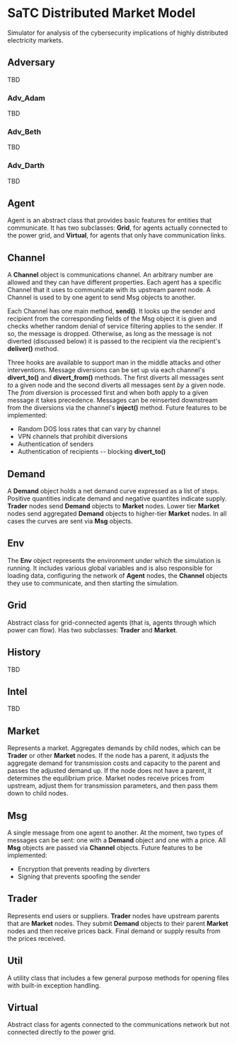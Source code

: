 # SaTC Distributed Market Model

Simulator for analysis of the cybersecurity implications of 
highly distributed electricity markets.

## Adversary

TBD

### Adv_Adam

TBD

### Adv_Beth

TBD

### Adv_Darth

TBD

## Agent

Agent is an abstract class that provides basic features for entities that 
communicate.  It has two subclasses: __Grid__, for agents actually connected
to the power grid, and __Virtual__, for agents that only have communication 
links.

## Channel

A __Channel__ object is communications channel.  An arbitrary number are 
allowed and they can have different properties.  Each agent has a specific 
Channel that it uses to communicate with its upstream parent node.  A Channel 
is used to by one agent to send Msg objects to another.

Each Channel has one main method, __send()__.  It looks up the sender and 
recipient from the corresponding fields of the Msg object it is given and checks 
whether random denial of service filtering applies to the sender.  If so, 
the message is dropped. Otherwise, as long as the message is not diverted (discussed
below) it is passed to the recipient via the recipient's __deliver()__ method.

Three hooks are available to support man in the middle attacks and other 
interventions.  Message diversions can be set up via each channel's 
__divert_to()__ and __divert_from()__ methods. The first diverts all 
messages sent *to* a given node and the second diverts all messages sent
*by* a given node. The *from* diversion is processed first and when both 
apply to a given message it takes precedence.  Messages can be reinserted 
downstream from the diversions via the channel's __inject()__ method.  Future 
features to be implemented:
* Random DOS loss rates that can vary by channel
* VPN channels that prohibit diversions
* Authentication of senders
* Authentication of recipients -- blocking __divert_to()__

## Demand

A __Demand__ object holds a net demand curve expressed as a list of steps.
Positive quantities indicate demand and negative quantites indicate supply.
__Trader__ nodes send __Demand__ objects to __Market__ nodes.  Lower tier 
__Market__ nodes send aggregated __Demand__ objects to higher-tier __Market__ 
nodes.  In all cases the curves are sent via __Msg__ objects.

## Env

The __Env__ object represents the environment under which the simulation
is running.  It includes various global variables and is also responsible
for loading data, configuring the network of __Agent__ nodes, 
the __Channel__ objects they use to communicate, and then starting the
simulation.

## Grid

Abstract class for grid-connected agents (that is, agents through
which power can flow).  Has two subclasses: __Trader__ and __Market__.

## History

TBD 

## Intel

TBD

## Market

Represents a market.  Aggregates demands by child nodes, which can be 
__Trader__ or other __Market__ nodes. If the node has a parent, it adjusts 
the aggregate demand for transmission costs and capacity to the parent
and passes the adjusted demand up.  If the node does not have a parent, 
it determines the equilibrium price.  Market nodes receive prices from 
upstream, adjust them for transmission parameters, and then pass them 
down to child nodes.

## Msg

A single message from one agent to another.  At the moment, two types of 
messages can be sent: one with a __Demand__ object and one with a 
price.  All __Msg__ objects are passed via __Channel__ objects. Future 
features to be implemented:
* Encryption that prevents reading by diverters
* Signing that prevents spoofing the sender

## Trader

Represents end users or suppliers.  __Trader__ nodes have upstream parents 
that are __Market__ nodes.  They submit __Demand__ objects to their parent
__Market__ nodes and then receive prices back.  Final demand or supply 
results from the prices received.

## Util

A utility class that includes a few general purpose methods for opening
files with built-in exception handling.

## Virtual

Abstract class for agents connected to the communications network but not
connected directly to the power grid.  
